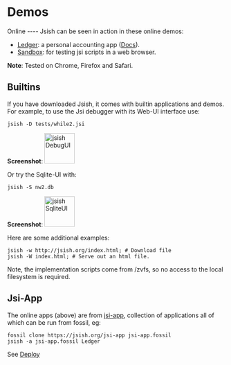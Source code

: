 Demos
=====
<div id="sectmenu"></div>
Online
----
Jsish can be seen in action in these online demos:

- [Ledger](https://jsish.org/App10/Ledger): a personal accounting app ([Docs](Ledger.md)).
- [Sandbox](https://jsish.org/App11/Sandbox): for testing jsi scripts in a web browser.

**Note**:
    Tested on Chrome, Firefox and Safari.

Builtins
----
If you have downloaded Jsish, it comes with builtin applications and demos.
For example, to use the Jsi debugger with its Web-UI interface use:

    jsish -D tests/while2.jsi

**Screenshot**:
<a href="https://jsish.org/images/jsish_debugui.png" target="_blank"><img height="70px" alt="jsish DebugUI" src="https://jsish.org/images/jsish_debugui.png"></a>


Or try the Sqlite-UI with:

    jsish -S nw2.db

**Screenshot**:
<a href="https://jsish.org/images/jsish_sqliteui.png" target="_blank"><img height="70px" alt="jsish SqliteUI" src="https://jsish.org/images/jsish_sqliteui.png"></a>

Here are some additional examples:

    jsish -w http://jsish.org/index.html; # Download file
    jsish -W index.html; # Serve out an html file.

Note, the implementation scripts come from /zvfs,
so no access to the local filesystem is required.

Jsi-App
----
The online apps (above) are from [jsi-app](https://jsish.org/jsi-app),
collection of applications all of which can be run from fossil, eg:

    fossil clone https://jsish.org/jsi-app jsi-app.fossil
    jsish -a jsi-app.fossil Ledger

See [Deploy](Deploy.md)





